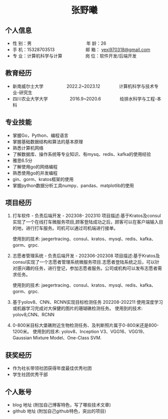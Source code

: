  <center>
     <h1>张野曦</h1>
 </center>

## 个人信息 

* 性 别：男&emsp;&emsp;&emsp;&emsp;&emsp;&emsp;&emsp;&emsp;&emsp;&emsp;&emsp;&emsp;&ensp;年 龄：26  
* 手 机：15328703513 &emsp;&emsp;&emsp;&emsp;&emsp;&emsp;&ensp;   邮 箱： yexi970318@gmail.com
* 专 业：计算机科学与计算 &emsp;&emsp;&emsp;&emsp;&emsp;岗 位：软件开发/后端开发

## 教育经历

* 新南威尔士大学&emsp;&emsp;&emsp;&emsp;&emsp;  2022.2~2023.12&emsp;&emsp;&emsp;&emsp; 计算机科学与技术专业-研究生         
* 四川农业大学大学&emsp;&emsp;&emsp;&emsp;&emsp;2016.9~2020.6&emsp;&emsp;&emsp;&emsp; 给排水科学与工程-本科  

## 专业技能

* 掌握Go，Python、编程语言
* 掌握基础数据结构和算法的基本原理
* 熟悉计算机网络
* 了解数据库、操作系统等专业知识、有mysq、redis、kafka的使用经验
* 雅思6.5分
* 了解使用go的网络编程
* 熟悉使用go的并发编程
* gin、gorm、kratos框架的使用
* 掌握python数据分析工具numpy、pandas、matplotlib的使用


## 项目经历

1. 打车软件 - 负责后端开发 - 202308- 202310
   项目描述:基于Kratos及consul实现了一个在线打车微服务项目,顾客登陆成功之后，顾客可以在客户端输入目的地，进行打车服务。司机可以通过司机端进行接单。

   使用到的技术:
      jaegertracing、consul、kratos、mysql、redis、kafka、gorm、grpc.
   
2. 志愿者管理系统 - 负责后端开发 - 202306-202308
   项目描述:基于Kratos及consul实现了一个志愿者管理系统微服务项目.志愿者登陆系统之后，可以针对感兴趣的任务，进行登记，参加志愿者服务。公司或机构可以发布志愿者需求任务。
   
   使用到的技术:
      jaegertracing、consul、kratos、mysql、redis、kafka、gorm、grpc.
   
3. 基于yolov8、CNN、RCNN实现目标检测任务 202208-202211
   使用深度学习或机器学习完成对大保健的图片的珊瑚礁检测任务。
   使用到的技术: yolov8,CNN、RCNN

4. 0-800米目标大堡礁附近生物检测任务、及判断照片属于0-800米还是800-1200米。
   使用到的技术: yolov8、Inception V3、VGG16、VGG19、Gaussian Mixture Model、One-Class SVM.



## 获奖经历
* 作为社长带领社团获得年度最佳优秀社团
* 学生社团优秀干部

## 个人账号 
* blog 地址 (附加自己博客特色，写了哪些技术文章)
* github 地址 (附加自己github特色，突出的项目)
